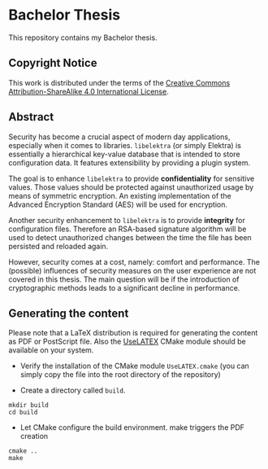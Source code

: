 # Bachelor Thesis #

This repository contains my Bachelor thesis.

## Copyright Notice ##

This work is distributed under the terms of the [Creative Commons Attribution-ShareAlike 4.0 International License](http://creativecommons.org/licenses/by-sa/4.0/).

## Abstract ##

Security has become a crucial aspect of modern day applications, especially when it comes to libraries.
`libelektra` (or simply Elektra) is essentially a hierarchical key-value database that is intended to store configuration data.
It features extensibility by providing a plugin system.

The goal is to enhance `libelektra` to provide **confidentiality** for sensitive values.
Those values should be protected against unauthorized usage by means of symmetric encryption.
An existing implementation of the Advanced Encryption Standard (AES) will be used for encryption.

Another security enhancement to `libelektra` is to provide **integrity** for configuration files.
Therefore an RSA-based signature algorithm will be used to detect unauthorized changes between the time the file has been persisted and reloaded again.

However, security comes at a cost, namely: comfort and performance.
The (possible) influences of security measures on the user experience are not covered in this thesis.
The main question will be if the introduction of cryptographic methods leads to a significant decline in performance.

## Generating the content ##

Please note that a LaTeX distribution is required for generating the content as PDF or PostScript file.
Also the [UseLATEX](https://github.com/kmorel/UseLATEX) CMake module should be available on your system.

* Verify the installation of the CMake module `UseLATEX.cmake` (you can simply copy the file into the root directory of the repository)

* Create a directory called `build`.

```
mkdir build
cd build
```

* Let CMake configure the build environment. make triggers the PDF creation

```
cmake ..
make
```